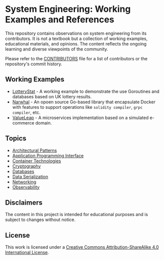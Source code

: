 # System Engineering: Working Examples and References

This repository contains observations on system engineering from its contributors. It is not a textbook but a collection of working examples, educational materials, and opinions. The content reflects the ongoing learning and diverse viewpoints of the community.

Please refer to the [CONTRIBUTORS](./CONTRIBUTORS) file for a list of contributors or the repository's commit history.

## Working Examples

* [LotteryStat](https://github.com/paulwizviz/lotterystat) - A working example to demonstrate the use Goroutines and databases based on UK lottery results.
* [Narwhal](https://github.com/paulwizviz/narwhal) - An opoen source Go-based library that encapsulate Docker with features to support operations like `solidity compiler`, `grpc compiler`, etc.
* [ValueLeap](https://github.com/paulwizviz/valueleap) - A microservices implementation based on a simulated e-commerce domain.

## Topics

* [Architectural Patterns](https://github.com/paulwizviz/learn-architecture-pattern)
* [Application Programming Interface](./notes/api.md)
* [Container Technologies](./notes/container.md)
* [Cryptography](./notes/crypto.md)
* [Databases](./notes/databases.md)
* [Data Serialization](./notes/serialization.md)
* [Networking](./notes/networking.md)
* [Observability](./notes/observability.md)

## Disclaimers

The content in this project is intended for educational purposes and is subject to changes without notice.

## License

This work is licensed under a [Creative Commons Attribution-ShareAlike 4.0 International License](http://creativecommons.org/licenses/by-sa/4.0/).
